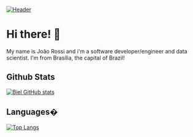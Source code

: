[![Header](https://raw.githubusercontent.com/bielrossi15/<OWNER>/<OWNER>/readme_header.png "Header")](https://some-url.dev/)

# Hi there! 👋
My name is João Rossi and i'm a software developer/engineer and data scientist. I'm from Brasília, the capital of Brazil!

## Github Stats
[![Biel GitHub stats](https://github-readme-stats.vercel.app/api?username=bielrossi15&show_icons=true&theme=synthwave)](https://github.com/anuraghazra/github-readme-stats)

## Languages�
[![Top Langs](https://github-readme-stats.vercel.app/api/top-langs/?username=bielrossi15&hide=assembly,cmake&theme=synthwave&layout=compact)](https://github.com/anuraghazra/github-readme-stats)
